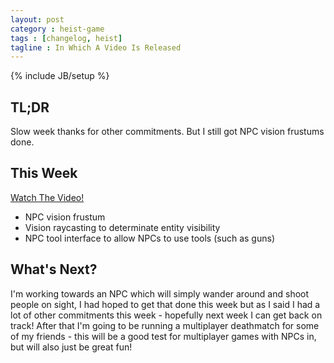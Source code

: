 ```yaml
---
layout: post
category : heist-game
tags : [changelog, heist]
tagline : In Which A Video Is Released
---
```

{% include JB/setup %}


## TL;DR

Slow week thanks for other commitments. But I still got NPC vision frustums done.

## This Week

[Watch The Video!](http://youtu.be/wv6MgJxs4mI)

- NPC vision frustum
- Vision raycasting to determinate entity visibility
- NPC tool interface to allow NPCs to use tools (such as guns)

## What's Next?

I'm working towards an NPC which will simply wander around and shoot people on sight, I had hoped to get that done this week but as I said I had a lot of other commitments this week - hopefully next week I can get back on track! After that I'm going to be running a multiplayer deathmatch for some of my friends - this will be a good test for multiplayer games with NPCs in, but will also just be great fun!